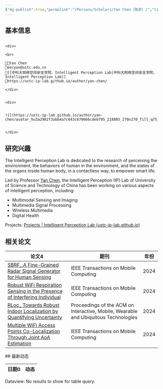 ```yaml
---
{"dg-publish":true,"permalink":"/Persons/Scholars/Yan Chen（陈彦）/","title":"Professor","tags":["scholar"]}
---
```


## 基本信息
````ad-flex

<div>

<br>

🧑‍🔬Yan Chen
📮eecyan@ustc.edu.cn
🏫[[中科大网络空间安全学院，Intelligent Perception Lab|中科大网络空间安全学院，Intelligent Perception Lab]]
🔗https://ustc-ip-lab.github.io/author/yan-chen/

</div>


<div>


![](https://ustc-ip-lab.github.io/author/yan-chen/avatar_hu3a2902f3abb4a7c643c670666cdeb795_218805_270x270_fill_q75_lanczos_center.jpg)


</div>

````
## 研究兴趣
The Intelligent Perception Lab is dedicated to the research of perceiving the environment, the behaviors of human in the environment, and the states of the organs inside human body, in a contactless way, to empower smart life.

Led by Professor [Yan Chen](https://ustc-ip-lab.github.io/author/yan-chen), the Intelligent Perception (IP) Lab of University of Science and Technology of China has been working on various aspects of intelligent perception, including:
- Multimodal Sensing and Imaging
- Multimedia Signal Processing
- Wireless Multimedia
- Digital Health

Projects: [Projects | Intelligent Perception Lab (ustc-ip-lab.github.io)](https://ustc-ip-lab.github.io/projects/)

## 相关论文
<div><table class="dataview table-view-table"><thead class="table-view-thead"><tr class="table-view-tr-header"><th class="table-view-th"><span>论文</span><span class="dataview small-text">4</span></th><th class="table-view-th"><span>期刊</span></th><th class="table-view-th"><span>年份</span></th></tr></thead><tbody class="table-view-tbody"><tr><td><span><a data-tooltip-position="top" aria-label="Inputs/Zotero/SBRF_ A Fine-Grained Radar Signal Generator for Human Sensing.md" data-href="Inputs/Zotero/SBRF_ A Fine-Grained Radar Signal Generator for Human Sensing.md" href="Inputs/Zotero/SBRF_ A Fine-Grained Radar Signal Generator for Human Sensing.md" class="internal-link" target="_blank" rel="noopener">SBRF_ A Fine-Grained Radar Signal Generator for Human Sensing</a></span></td><td><span>IEEE Transactions on Mobile Computing</span></td><td>2024</td></tr><tr><td><span><a data-tooltip-position="top" aria-label="Inputs/Zotero/Robust WiFi Respiration Sensing in the Presence of Interfering Individual.md" data-href="Inputs/Zotero/Robust WiFi Respiration Sensing in the Presence of Interfering Individual.md" href="Inputs/Zotero/Robust WiFi Respiration Sensing in the Presence of Interfering Individual.md" class="internal-link" target="_blank" rel="noopener">Robust WiFi Respiration Sensing in the Presence of Interfering Individual</a></span></td><td><span>IEEE Transactions on Mobile Computing</span></td><td>2024</td></tr><tr><td><span><a data-tooltip-position="top" aria-label="Inputs/Zotero/RLoc_ Towards Robust Indoor Localization by Quantifying Uncertainty.md" data-href="Inputs/Zotero/RLoc_ Towards Robust Indoor Localization by Quantifying Uncertainty.md" href="Inputs/Zotero/RLoc_ Towards Robust Indoor Localization by Quantifying Uncertainty.md" class="internal-link" target="_blank" rel="noopener">RLoc_ Towards Robust Indoor Localization by Quantifying Uncertainty</a></span></td><td><span>Proceedings of the ACM on Interactive, Mobile, Wearable and Ubiquitous Technologies</span></td><td>2024</td></tr><tr><td><span><a data-tooltip-position="top" aria-label="Inputs/Zotero/Multiple WiFi Access Points Co-Localization Through Joint AoA Estimation.md" data-href="Inputs/Zotero/Multiple WiFi Access Points Co-Localization Through Joint AoA Estimation.md" href="Inputs/Zotero/Multiple WiFi Access Points Co-Localization Through Joint AoA Estimation.md" class="internal-link" target="_blank" rel="noopener">Multiple WiFi Access Points Co-Localization Through Joint AoA Estimation</a></span></td><td><span>IEEE Transactions on Mobile Computing</span></td><td>2024</td></tr></tbody></table></div>
## 最新动态
<div><table class="dataview table-view-table"><thead class="table-view-thead"><tr class="table-view-tr-header"><th class="table-view-th"><span>日期</span><span class="dataview small-text">0</span></th><th class="table-view-th"><span>动态</span></th></tr></thead><tbody class="table-view-tbody"></tbody></table><div class="dataview dataview-error-box"><p class="dataview dataview-error-message">Dataview: No results to show for table query.</p></div></div>